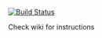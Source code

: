 [![Build Status](https://travis-ci.org/ROVI2-SDU-GROUP1/ROVI2.svg?branch=master)](https://travis-ci.org/ROVI2-SDU-GROUP1/ROVI2)

Check wiki for instructions

